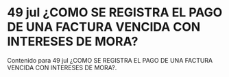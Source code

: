 # 49 jul  ¿COMO SE REGISTRA EL PAGO DE UNA FACTURA VENCIDA CON INTERESES DE MORA?

Contenido para 49 jul  ¿COMO SE REGISTRA EL PAGO DE UNA FACTURA VENCIDA CON INTERESES DE MORA?.